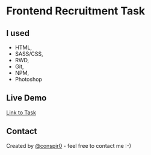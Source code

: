 # Frontend Recruitment Task

## I used
* HTML,
* SASS/CSS,
* RWD,
* Git,
* NPM,
* Photoshop

## Live Demo
[Link to Task](https://conspir0.github.io/Task-8/)

## Contact
Created by [@conspir0](https://www.linkedin.com/in/mateuszmichalczyk/) - feel free to contact me :-)
